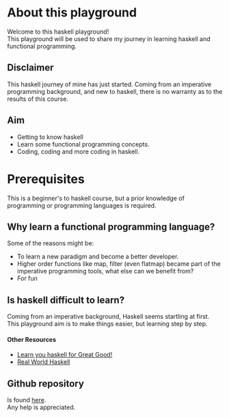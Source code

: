 # About this playground

Welcome to this haskell playground!<br/>
This playground will be used to share my journey in learning haskell and functional programming.

## Disclaimer
This haskell journey of mine has just started. Coming from an imperative programming background, and new to haskell,
there is no warranty as to the results of this course.

## Aim
* Getting to know haskell
* Learn some functional programming concepts.
* Coding, coding and more coding in haskell.

# Prerequisites
This is a beginner's to haskell course, but a prior knowledge of programming or programming languages is required.

## Why learn a functional programming language?
Some of the reasons might be:
* To learn a new paradigm and become a better developer.
* Higher order functions like map, filter (even flatmap) became part of the imperative programming tools, what else can we benefit from?
* For fun

## Is haskell difficult to learn?
Coming from an imperative background, Haskell seems startling at first.
This playground aim is to make things easier, but learning step by step.<br/>

#### Other Resources
* [Learn you haskell for Great Good!](http://learnyouahaskell.com)
* [Real World Haskell](http://book.realworldhaskell.org)
## Github repository

Is found [here](https://github.com/Adel/playground-WH1EdsPZ.git).<br/>
Any help is appreciated. 